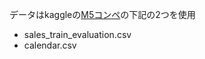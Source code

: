 データはkaggleの[M5コンペ](https://www.kaggle.com/c/m5-forecasting-accuracy)の下記の2つを使用

- sales_train_evaluation.csv
- calendar.csv